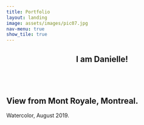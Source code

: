 ```yaml
---
title: Portfolio
layout: landing
image: assets/images/pic07.jpg
nav-menu: true
show_tile: true
---
```


<!-- Main -->
<div id="main">
  
<!-- One -->
<section id="one">
	<div class="inner">
		<header class="major">
			<h1>I am Danielle!</h1>
		</header>
					<article class="thumb">
							<a href="assets/images/pic01.jpg" class="image"><img src="assets/images/pic01.jpg" alt="" /></a>
							<h2>View from Mont Royale, Montreal.</h2>
							<p>Watercolor, August 2019.</p>
						</article>
	</div>

</div>
  		<!-- Scripts -->
			<script src="assets_portfolio/js/jquery.min.js"></script>
			<script src="assets_portfolio/js/jquery.poptrox.min.js"></script>
			<script src="assets_portfolio/js/browser.min.js"></script>
			<script src="assets_portfolio/js/breakpoints.min.js"></script>
			<script src="assets_portfolio/js/util.js"></script>
			<script src="assets_portfolio/js/main.js"></script>
